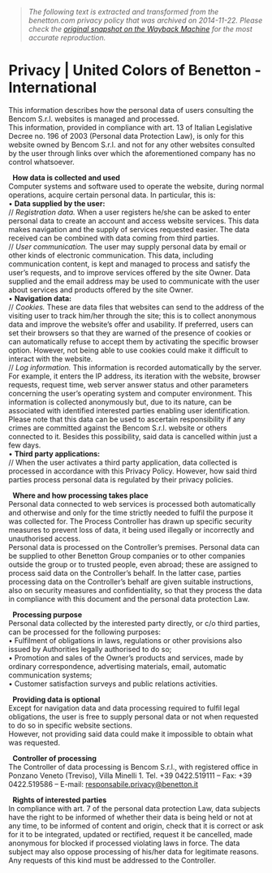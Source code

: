 > *The following text is extracted and transformed from the benetton.com privacy policy that was archived on 2014-11-22. Please check the [original snapshot on the Wayback Machine](https://web.archive.org/web/20141122120644id_/http%3A//www.benetton.com/privacy) for the most accurate reproduction.*

# Privacy | United Colors of Benetton - International

This information describes how the personal data of users consulting the Bencom S.r.l. websites is managed and processed.  
This information, provided in compliance with art. 13 of Italian Legislative Decree no. 196 of 2003 (Personal data Protection Law), is only for this website owned by Bencom S.r.l. and not for any other websites consulted by the user through links over which the aforementioned company has no control whatsoever.

  **How data is collected and used**  
Computer systems and software used to operate the website, during normal operations, acquire certain personal data. In particular, this is:  
• **Data supplied by the user:**  
// _Registration data._ When a user registers he/she can be asked to enter personal data to create an account and access website services. This data makes navigation and the supply of services requested easier. The data received can be combined with data coming from third parties.  
// _User communication._ The user may supply personal data by email or other kinds of electronic communication. This data, including communication content, is kept and managed to process and satisfy the user’s requests, and to improve services offered by the site Owner. Data supplied and the email address may be used to communicate with the user about services and products offered by the site Owner.  
• **Navigation data:**  
// _Cookies._ These are data files that websites can send to the address of the visiting user to track him/her through the site; this is to collect anonymous data and improve the website’s offer and usability. If preferred, users can set their browsers so that they are warned of the presence of cookies or can automatically refuse to accept them by activating the specific browser option. However, not being able to use cookies could make it difficult to interact with the website.  
// _Log information._ This information is recorded automatically by the server. For example, it enters the IP address, its iteration with the website, browser requests, request time, web server answer status and other parameters concerning the user’s operating system and computer environment. This information is collected anonymously but, due to its nature, can be associated with identified interested parties enabling user identification. Please note that this data can be used to ascertain responsibility if any crimes are committed against the Bencom S.r.l. website or others connected to it. Besides this possibility, said data is cancelled within just a few days.  
• **Third party applications:**  
// When the user activates a third party application, data collected is processed in accordance with this Privacy Policy. However, how said third parties process personal data is regulated by their privacy policies.

  **Where and how processing takes place**  
Personal data connected to web services is processed both automatically and otherwise and only for the time strictly needed to fulfil the purpose it was collected for. The Process Controller has drawn up specific security measures to prevent loss of data, it being used illegally or incorrectly and unauthorised access.  
Personal data is processed on the Controller’s premises. Personal data can be supplied to other Benetton Group companies or to other companies outside the group or to trusted people, even abroad; these are assigned to process said data on the Controller’s behalf. In the latter case, parties processing data on the Controller’s behalf are given suitable instructions, also on security measures and confidentiality, so that they process the data in compliance with this document and the personal data protection Law.

  **Processing purpose**  
Personal data collected by the interested party directly, or c/o third parties, can be processed for the following purposes:  
• Fulfilment of obligations in laws, regulations or other provisions also issued by Authorities legally authorised to do so;  
• Promotion and sales of the Owner’s products and services, made by ordinary correspondence, advertising materials, email, automatic communication systems;  
• Customer satisfaction surveys and public relations activities.

  **Providing data is optional**  
Except for navigation data and data processing required to fulfil legal obligations, the user is free to supply personal data or not when requested to do so in specific website sections.  
However, not providing said data could make it impossible to obtain what was requested.

  **Controller of processing**  
The Controller of data processing is Bencom S.r.l., with registered office in Ponzano Veneto (Treviso), Villa Minelli 1. Tel. +39 0422.519111 – Fax: +39 0422.519586 – E-mail: [responsabile.privacy@benetton.it](mailto:%20responsabile.privacy@benetton.it)

  **Rights of interested parties**  
In compliance with art. 7 of the personal data protection Law, data subjects have the right to be informed of whether their data is being held or not at any time, to be informed of content and origin, check that it is correct or ask for it to be integrated, updated or rectified, request it be cancelled, made anonymous for blocked if processed violating laws in force. The data subject may also oppose processing of his/her data for legitimate reasons.  
Any requests of this kind must be addressed to the Controller.
